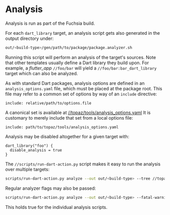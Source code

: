 # Analysis


Analysis is run as part of the Fuchsia build.

For each `dart_library` target, an analysis script gets
also generated in the output directory under:

```sh
out/<build-type>/gen/path/to/package/package.analyzer.sh
```

Running this script will perform an analysis of the target's sources.
Note that other templates usually define a Dart library they build upon. For
example, a _flutter_app_ `//foo/bar` will yield a `//foo/bar:bar_dart_library`
target which can also be analyzed.

As with standard Dart packages, analysis options are defined in an
`analysis_options.yaml` file, which must be placed at the package root.
This file may refer to a common set of options by way of an `include` directive:

```
include: relative/path/to/options.file
```

A canonical set is available at [//topaz/tools/analysis_options.yaml](https://fuchsia.googlesource.com/topaz/+/master/tools/analysis_options.yaml)
It is customary to merely include that set from a local options file:

```
include: path/to/topaz/tools/analysis_options.yaml
```

Analysis may be disabled altogether for a given target with:

```
dart_library("foo") {
  disable_analysis = true
}
```

The `//scripts/run-dart-action.py` script makes it easy to run the analysis over
multiple targets:

```sh
scripts/run-dart-action.py analyze --out out/<build-type> --tree //topaz/shell/*
```

Regular analyzer flags may also be passed:

```sh
scripts/run-dart-action.py analyze --out out/<build-type> --fatal-warnings --lints
```

This holds true for the individual analysis scripts.
